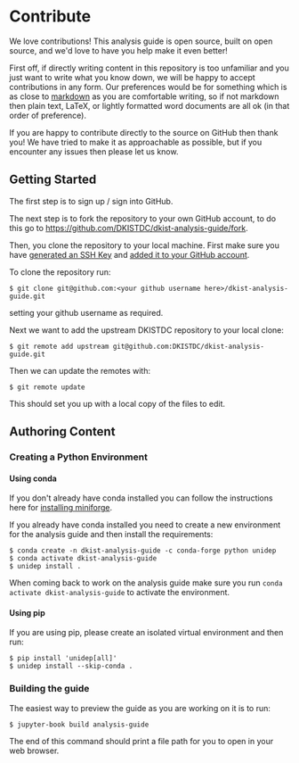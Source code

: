 # Contribute

We love contributions! This analysis guide is open source, built on open source, and we'd love to have you help make it even better!

First off, if directly writing content in this repository is too unfamiliar and you just want to write what you know down, we will be happy to accept contributions in any form.
Our preferences would be for something which is as close to [markdown](https://www.markdownguide.org/) as you are comfortable writing, so if not markdown then plain text, LaTeX, or lightly formatted word documents are all ok (in that order of preference).

If you are happy to contribute directly to the source on GitHub then thank you!
We have tried to make it as approachable as possible, but if you encounter any issues then please let us know.

## Getting Started

The first step is to sign up / sign into GitHub.

The next step is to fork the repository to your own GitHub account, to do this go to https://github.com/DKISTDC/dkist-analysis-guide/fork.

Then, you clone the repository to your local machine. First make sure you have [generated an SSH Key](https://docs.github.com/en/authentication/connecting-to-github-with-ssh/generating-a-new-ssh-key-and-adding-it-to-the-ssh-agent) and [added it to your GitHub account](https://docs.github.com/en/authentication/connecting-to-github-with-ssh/adding-a-new-ssh-key-to-your-github-account).

To clone the repository run:

```console
$ git clone git@github.com:<your github username here>/dkist-analysis-guide.git
```

setting your github username as required.

Next we want to add the upstream DKISTDC repository to your local clone:

```console
$ git remote add upstream git@github.com:DKISTDC/dkist-analysis-guide.git
```

Then we can update the remotes with:

```console
$ git remote update
```

This should set you up with a local copy of the files to edit.


## Authoring Content

### Creating a Python Environment

#### Using conda

If you don't already have conda installed you can follow the instructions here for [installing miniforge](https://docs.dkist.nso.edu/projects/python-tools/en/stable/installation.html#installing-miniforge).

If you already have conda installed you need to create a new environment for the analysis guide and then install the requirements:

```console
$ conda create -n dkist-analysis-guide -c conda-forge python unidep
$ conda activate dkist-analysis-guide
$ unidep install .
```

When coming back to work on the analysis guide make sure you run `conda activate dkist-analysis-guide` to activate the environment.


#### Using pip

If you are using pip, please create an isolated virtual environment and then run:

```console
$ pip install 'unidep[all]'
$ unidep install --skip-conda .
```

### Building the guide

The easiest way to preview the guide as you are working on it is to run:

```console
$ jupyter-book build analysis-guide
```

The end of this command should print a file path for you to open in your web browser.
